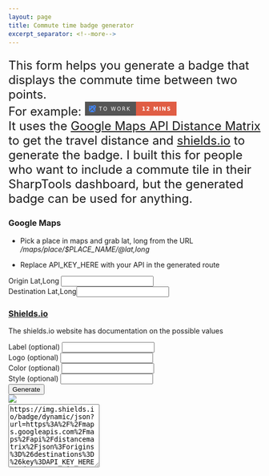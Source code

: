 ```yaml
---
layout: page
title: Commute time badge generator
excerpt_separator: <!--more-->
---
```


<meta charset="utf-8" />
<link
  rel="stylesheet"
  href="https://stackpath.bootstrapcdn.com/bootstrap/4.4.1/css/bootstrap.min.css"
  integrity="sha384-Vkoo8x4CGsO3+Hhxv8T/Q5PaXtkKtu6ug5TOeNV6gBiFeWPGFN9MuhOf23Q9Ifjh"
  crossorigin="anonymous"
/>
<html>
  <script src="/assets/commute/script.js"></script>
  <body>
    <div class="container">
      <div class="row">
        <p  style="font-size:1.5rem">
          This form helps you generate a badge that displays the commute time
          between two points. <br/>For example: <img src="/assets/commute/exampleTile.png" />
          <br />
          It uses the
          <a
            href="https://developers.google.com/maps/documentation/distance-matrix/intro"
            >Google Maps API Distance Matrix</a
          >
          to get the travel distance and
          <a href="https://shields.io/">shields.io</a> to generate the badge. I
          built this for people who want to include a commute tile in their
          SharpTools dashboard, but the generated badge can be used for
          anything.
        </p>
      </div>
      <!--more-->
      <div class="row">
        <form class="col-lg-6 offset-lg-3 ">
          <h3 class="text-center">Google Maps</h3>
          <ul>
          <li><p>Pick a place in maps and grab lat, long from the URL <br/><em>/maps/place/$PLACE_NAME/@lat,long</em></p></li>
          <li><p id='adviceText'>Replace API_KEY_HERE with your API in the generated route</p></li>
          </ul>
          <label>Origin</label>
          Lat,Long <input type="text" id="origLatLong" class="form-control" />
          <br />
          <label>Destination</label>
          Lat,Long<input type="text" id="destLatLong" class="form-control" />
          <br />
          <h3 class="text-center"><a href='https://shields.io/'>Shields.io</a></h3>
          <p>The shields.io website has documentation on the possible values</p>
          Label (optional) <input type="text" id="label" class="form-control" />
          <br />
          Logo (optional) <input type="text" id="logo" class="form-control" />
          <br />
          Color (optional) <input type="text" id="color" class="form-control" />
          <br />
          Style (optional) <input type="text" id="style" class="form-control" />
          <br />
          <input
            type="button"
            value="Generate"
            class="btn btn-primary"
            onclick="displayUrl(this.form);return false;"
          />
        </form>
      </div>
      <div class="row">
        <div class="col-lg-6 offset-lg-3 ">
          <div class="row justify-content-center mb-4">
            <img id="badge" src='https://img.shields.io/badge/dynamic/json?url=https%3A%2F%2Fmaps.googleapis.com%2Fmaps%2Fapi%2Fdistancematrix%2Fjson%3Forigins%3D%26destinations%3D%26key%3DAPI_KEY_HERE%26departure_time%3Dnow%26mode%3Ddriving%26units%3Dimperial&query=%24.rows%5B0%5D.elements%5B0%5D.duration_in_traffic.text' />
          </div>
          <div class="row mb-4">
            <textarea
              class="form-control"
              type="text"
              id="generatedUrl"
              rows="8"
            >https://img.shields.io/badge/dynamic/json?url=https%3A%2F%2Fmaps.googleapis.com%2Fmaps%2Fapi%2Fdistancematrix%2Fjson%3Forigins%3D%26destinations%3D%26key%3DAPI_KEY_HERE%26departure_time%3Dnow%26mode%3Ddriving%26units%3Dimperial&query=%24.rows%5B0%5D.elements%5B0%5D.duration_in_traffic.text
            </textarea>
          </div>
        </div>
      </div>
    </div>

  </body>

</html>
